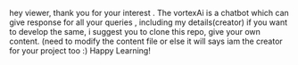 hey viewer, thank you for your interest .
The vortexAi is a chatbot which can give response for all your queries , including my details(creator)
if you want to develop the same, i suggest you to clone this repo, give your own content. (need to modify the content file or else it will says iam the creator for your project too :)
Happy Learning!
